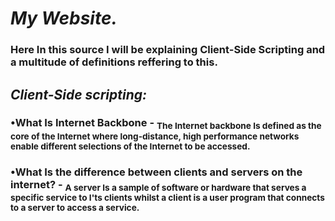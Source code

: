 # ***My Website.***
### Here In this source I will be explaining Client-Side Scripting and a multitude of definitions reffering to this.
 
## *****Client-Side scripting:*****
### **•What Is Internet Backbone** - <sub> The Internet backbone Is defined as the core of the Internet where long-distance, high performance networks enable different selections of the Internet to be accessed. 
### **•What Is the difference between clients and servers on the internet?** - <sub> A server Is a sample of software or hardware that serves a specific service to I'ts clients whilst a client is a user program that connects to a server to access a service. 

